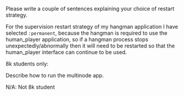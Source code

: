 
Please write a couple of sentences explaining your choice of restart
strategy.

For the supervision restart strategy of my hangman application I 
have selected `:permanent`, because the hangman is required to 
use the human_player application, so if a hangman process stops 
unexpectedly/abnormally then it will need to be restarted so that 
the human_player interface can continue to be used.

8k students only:

Describe how to run the multinode app.

N/A: Not 8k student
